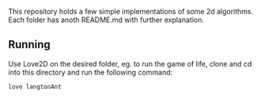 This repository holds a few simple implementations of some 2d algorithms.
Each folder has anoth README.md with further explanation.

## Running
Use Love2D on the desired folder, eg. to run the game of life, clone and cd into this directory and run the following command:
```
love langtonAnt
```